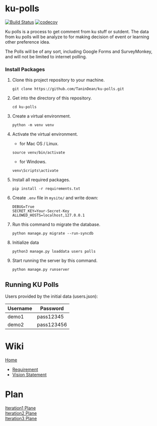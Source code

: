 # ku-polls
[![Build Status](https://app.travis-ci.com/TaninDean/ku-polls.svg?branch=iteration2)](https://app.travis-ci.com/TaninDean/ku-polls)
[![codecov](https://codecov.io/gh/TaninDean/ku-polls/branch/main/graph/badge.svg?token=4JD0USTMF1)](https://codecov.io/gh/TaninDean/ku-polls)

Ku polls is a process to get comment from ku stuff or sutdent. The data from ku polls will be analyze to for making decision of event
or learning other preference idea.

The Polls will be of any sort, including Google Forms and SurveyMonkey, and will not be limited to internet polling.
### Install Packages
1. Clone this project repository to your machine.

    ```
    git clone https://github.com/TaninDean/ku-polls.git
    ```
2. Get into the directory of this repository.

    ```
    cd ku-polls
    ```
3. Create a virtual environment.

    ```
    python -m venv venv
    ```
4. Activate the virtual environment.

    - for Mac OS / Linux.   
    ```
    source venv/bin/activate
    ```
    - for Windows.   
    ```
    venv\Scripts\activate
    ```
5. Install all required packages.

    ```
    pip install -r requirements.txt
    ```
6. Create `.env` file in `mysite/` and write down:

    ```
    DEBUG=True
    SECRET_KEY=Your-Secret-Key
    ALLOWED_HOSTS=localhost,127.0.0.1
    ```
9. Run this command to migrate the database.

    ```
    python manage.py migrate --run-syncdb
    ```
10. Initialize data
    ```
    python3 manage.py loaddata users polls
    ```
12. Start running the server by this command.
    ```
    python manage.py runserver
    ```

## Running KU Polls

Users provided by the initial data (users.json):

| Username  | Password    |
|-----------|-------------|
| demo1     | pass12345    |
| demo2     | pass123456    |

# Wiki

[Home](../../wiki/Home)
 * [Requirement](../../wiki/Requirements)
 * [Vision Statement](../../wiki/Vision-Statement)

# Plan
[Iteration1 Plane](../../wiki/Iteration-1-Plan)    
[Iteration2 Plane](../../wiki/Iteration-2-Plan)    
[Iteration3 Plane](../../wiki/Iteration-3-Plan)
